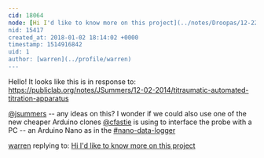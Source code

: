 ```yaml
---
cid: 18064
node: [Hi I'd like to know more on this project](../notes/Droopas/12-22-2017/hi-i-d-like-to-know-more-on-this-project)
nid: 15417
created_at: 2018-01-02 18:14:02 +0000
timestamp: 1514916842
uid: 1
author: [warren](../profile/warren)
---
```


Hello! It looks like this is in response to: https://publiclab.org/notes/JSummers/12-02-2014/titraumatic-automated-titration-apparatus

[@jsummers](/profile/jsummers) -- any ideas on this? I wonder if we could also use one of the new cheaper Arduino clones [@cfastie](/profile/cfastie) is using to interface the probe with a PC -- an Arduino Nano as in the [#nano-data-logger](/tag/nano-data-logger)

[warren](../profile/warren) replying to: [Hi I'd like to know more on this project](../notes/Droopas/12-22-2017/hi-i-d-like-to-know-more-on-this-project)

